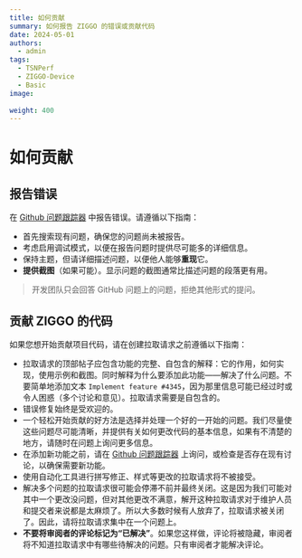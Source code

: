 ```yaml
---
title: 如何贡献
summary: 如何报告 ZIGGO 的错误或贡献代码
date: 2024-05-01
authors:
  - admin
tags:
  - TSNPerf
  - ZIGGO-Device
  - Basic
image:
  
weight: 400
---
```

# 如何贡献
## 报告错误

在 [Github 问题跟踪器](https://github.com/mobisense/Ziggo-CaaS-Switch/issues) 中报告错误。请遵循以下指南：

- 首先搜索现有问题，确保您的问题尚未被报告。
- 考虑启用调试模式，以便在报告问题时提供尽可能多的详细信息。
- 保持主题，但请详细描述问题，以便他人能够**重现**它。
- **提供截图**（如果可能）。显示问题的截图通常比描述问题的段落更有用。

> 开发团队只会回答 GitHub 问题上的问题，拒绝其他形式的提问。

## 贡献 ZIGGO 的代码

如果您想开始贡献项目代码，请在创建拉取请求之前遵循以下指南：

- 拉取请求的顶部帖子应包含功能的完整、自包含的解释：它的作用，如何实现，使用示例和截图。同时解释为什么要添加此功能——解决了什么问题。不要简单地添加文本 `Implement feature #4345`，因为那里信息可能已经过时或令人困惑（多个讨论和意见）。拉取请求需要是自包含的。
- 错误修复始终是受欢迎的。
- 一个轻松开始贡献的好方法是选择并处理一个好的一开始的问题。我们尽量使这些问题尽可能清晰，并提供有关如何更改代码的基本信息，如果有不清楚的地方，请随时在问题上询问更多信息。
- 在添加新功能之前，请在 [Github 问题跟踪器](https://github.com/mobisense/Ziggo-CaaS-Switch/issues) 上询问，或检查是否存在现有讨论，以确保需要新功能。
- 使用自动化工具进行拼写修正、样式等更改的拉取请求将不被接受。
- 解决多个问题的拉取请求很可能会停滞不前并最终关闭。这是因为我们可能对其中一个更改没问题，但对其他更改不满意，解开这种拉取请求对于维护人员和提交者来说都是太麻烦了。所以大多数时候有人放弃了，拉取请求被关闭了。因此，请将拉取请求集中在一个问题上。
- **不要将审阅者的评论标记为“已解决”**。如果您这样做，评论将被隐藏，审阅者将不知道拉取请求中有哪些待解决的问题。只有审阅者才能解决评论。